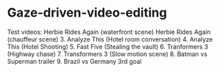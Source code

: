 # Gaze-driven-video-editing

Test videos:
Herbie Rides Again (waterfront scene)
Herbie Rides Again (chauffeur scene)
3. Analyze This (Hotel room conversation)
4. Analyze This (Hotel Shooting)
5. Fast Five (Stealing the vault)
6. Tranformers 3 (Highway chase)
7. Transformers 3 (Slow motion scene)
8. Batman vs Superman trailer
9. Brazil vs Germany 3rd goal
